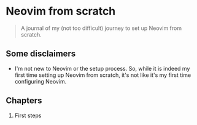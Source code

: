 # Neovim from scratch

> A journal of my (not too difficult) journey to set up Neovim from scratch.

## Some disclaimers

- I'm not new to Neovim or the setup process. So, while it is indeed my first time
setting up Neovim from scratch, it's not like it's my first time configuring Neovim.

## Chapters

1. First steps
